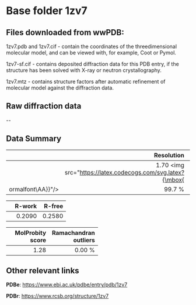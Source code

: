 # Base folder 1zv7

## Files downloaded from wwPDB:

1zv7.pdb and 1zv7.cif - contain the coordinates of the threedimensional molecular model, and can be viewed with, for example, Coot or Pymol.

1zv7-sf.cif - contains deposited diffraction data for this PDB entry, if the structure has been solved with X-ray or neutron crystallography.

1zv7.mtz - contains structure factors after automatic refinement of molecular model against the diffraction data.

## Raw diffraction data

--<br> 

## Data Summary
|   | Resolution | Completeness| I/sigma |
|---|-------------:|----------------:|--------------:|
|   |1.70 <img src="https://latex.codecogs.com/svg.latex?{\mbox{
ormalfont\AA}}"/>|99.7  %|<img width=50/>16.50|

|   | **R-work**| **R-free**   
|---|-------------:|----------------:|           
||0.2090|0.2580|

|   |**MolProbity<br>score**| **Ramachandran<br>outliers** 
|---|-------------:|----------------:|
||1.28|0.00 %|

## Other relevant links 
**PDBe**:  https://www.ebi.ac.uk/pdbe/entry/pdb/1zv7
 
**PDBr**: https://www.rcsb.org/structure/1zv7 

